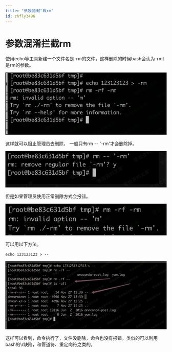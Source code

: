 ```yaml
---
title: "参数混淆拦截rm"
id: zhfly3496
---
```


# 参数混淆拦截rm

使用echo等工具新建一个文件名是-rm的文件，这样删除的时候bash会认为-rmt是rm的参数。

![image](../img/60bd60e699d4e5796a2281e6956135f5.png)

这样就可以阻止管理员去删除， 一般只有rm -- '-rm'才会删除掉。

![image](../img/1d824932ea305627fab7dab005a18f89.png)

但是如果管理员使用正常删除方式会报错。

![image](../img/d62d80c54d9d31873526c589f1b8a97c.png)

可以用以下方法。

```
echo 123123123 > -- 
```

![image](../img/f829184bb95ecafcfae39ec2b941463b.png)

这样可以看到，命令执行了，文件没删除，命令也没有报错。类似的可以利用bash的\r缺陷，和管道符、重定向符之类的。